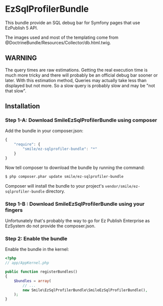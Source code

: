EzSqlProfilerBundle
===================

This bundle provide an SQL debug bar for Symfony pages that use EzPublish 5 API.
 
The images used and most of the templating come from @DoctrineBundle/Resources/Collector/db.html.twig.

WARNING
-------

The query times are raw estimations.
Getting the real execution time is much more tricky and there will probably be an official debug bar sooner or later.
With this estimation method, Queries may actually take less than displayed but not more.
So a slow query is probably slow and may be "not that slow".

Installation
------------

### Step 1-A: Download SmileEzSqlProfilerBundle using composer

Add the bundle in your composer.json:

```js
{
    "require": {
        "smile/ez-sqlprofiler-bundle": "*"
    }
}
```

Now tell composer to download the bundle by running the command:

``` bash
$ php composer.phar update smile/ez-sqlprofiler-bundle
```

Composer will install the bundle to your project's `vendor/smile/ez-sqlprofiler-bundle` directory.

### Step 1-B : Download SmileEzSqlProfilerBundle using your fingers

Unfortunately that's probably the way to go for Ez Publish Enterprise as EzSystem do not provide the composer.json.

### Step 2: Enable the bundle

Enable the bundle in the kernel:

``` php
<?php
// app/AppKernel.php

public function registerBundles()
{
    $bundles = array(
        // ...
        new Smile\EzSqlProfilerBundle\SmileEzSqlProfilerBundle(),
    );
}
```